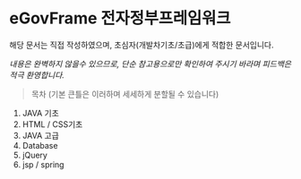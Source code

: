# eGovFrame 전자정부프레임워크



해당 문서는 직접 작성하였으며, 초심자(개발차기초/초급)에게 적합한 문서입니다.

_내용은 완벽하지 않을수 있으므로, 단순 참고용으로만 확인하여 주시기 바라며 피드백은 적극 환영합니다._


> 목차 (기본 큰틀은 이러하며 세세하게 분할될 수 있습니다)
1. JAVA 기초
2. HTML / CSS기초
3. JAVA 고급
4. Database
5. jQuery
6. jsp / spring


>> 
